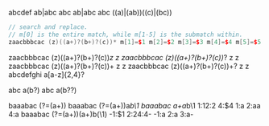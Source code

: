 abcdef ab|abc
abc ab|abc
abc ((a)|(ab))((c)|(bc))

```cpp
// search and replace.
// m[0] is the entire match, while m[1-5] is the submatch within.
zaacbbbcac (z)((a+)?(b+)?(c))* m[1]=$1 m[2]=$2 m[3]=$3 m[4]=$4 m[5]=$5
```

zaacbbbcac (z)((a+)?(b+)?(c))*z z
zaacbbbcac (z)((a+)?(b+)?(c))*? z z
zaacbbbcac (z)((a+)?(b+)?(c))+ z z
zaacbbbcac (z)((a+)?(b+)?(c))+? z z
abcdefghi a[a-z]{2,4}?

abc a(b?)
abc a(b??)


baaabac (?=(a+))
baaabac (?=(a+))a*b\\1
baaabac a+a*b\1   1:$1 2:$2 4:$4   1:a 2:aa 4:a
baaabac (?=(a+))(a+)b(\1)   -1:$1 2:$2 4:$4-   -1:a 2:a 3:a-
